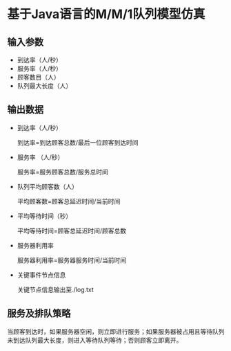 # 基于Java语言的M/M/1队列模型仿真

## 输入参数

+ 到达率（人/秒）
+ 服务率（人/秒）
+ 顾客数目（人）
+ 队列最大长度（人）

## 输出数据

+ 到达率（人/秒）

  到达率=到达顾客总数/最后一位顾客到达时间

+ 服务率 （人/秒）

  服务率=服务顾客总数/服务总时间

+ 队列平均顾客数（人）

  平均顾客数=顾客总延迟时间/当前时间

+ 平均等待时间（秒）

  平均等待时间=顾客总延迟时间/顾客总数

+ 服务器利用率

  服务器利用率=服务器服务时间/当前时间

+ 关键事件节点信息

  关键节点信息输出至./log.txt

## 服务及排队策略

当顾客到达时，如果服务器空闲，则立即进行服务；如果服务器被占用且等待队列未到达队列最大长度，则进入等待队列等待；否则顾客立即离开。